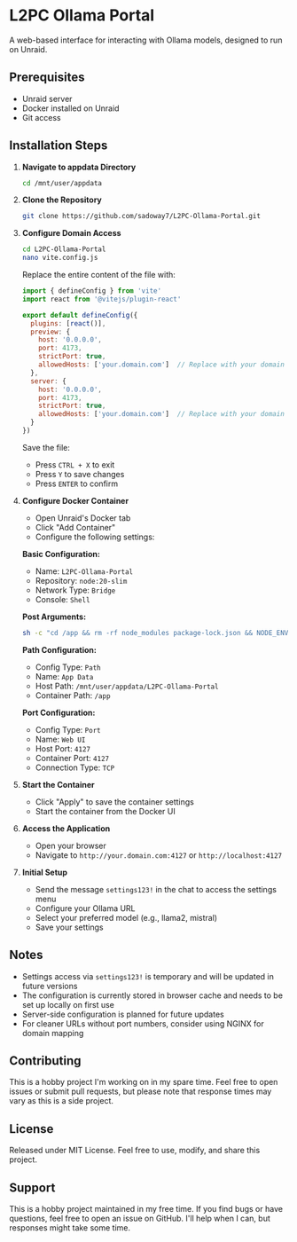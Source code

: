 # L2PC Ollama Portal

A web-based interface for interacting with Ollama models, designed to run on Unraid.

## Prerequisites
- Unraid server
- Docker installed on Unraid
- Git access

## Installation Steps

1. **Navigate to appdata Directory**
   ```bash
   cd /mnt/user/appdata
   ```

2. **Clone the Repository**
   ```bash
   git clone https://github.com/sadoway7/L2PC-Ollama-Portal.git
   ```

3. **Configure Domain Access**
   ```bash
   cd L2PC-Ollama-Portal
   nano vite.config.js
   ```
   
   Replace the entire content of the file with:
   ```javascript
   import { defineConfig } from 'vite'
   import react from '@vitejs/plugin-react'

   export default defineConfig({
     plugins: [react()],
     preview: {
       host: '0.0.0.0',
       port: 4173,
       strictPort: true,
       allowedHosts: ['your.domain.com']  // Replace with your domain
     },
     server: {
       host: '0.0.0.0',
       port: 4173,
       strictPort: true,
       allowedHosts: ['your.domain.com']  // Replace with your domain
     }
   })
   ```
   
   Save the file:
   - Press `CTRL + X` to exit
   - Press `Y` to save changes
   - Press `ENTER` to confirm

4. **Configure Docker Container**
   - Open Unraid's Docker tab
   - Click "Add Container"
   - Configure the following settings:

   **Basic Configuration:**
   - Name: `L2PC-Ollama-Portal`
   - Repository: `node:20-slim`
   - Network Type: `Bridge`
   - Console: `Shell`

   **Post Arguments:**
   ```bash
   sh -c "cd /app && rm -rf node_modules package-lock.json && NODE_ENV=development npm install && npm run build && NODE_ENV=production npm run preview -- --host 0.0.0.0"
   ```

   **Path Configuration:**
   - Config Type: `Path`
   - Name: `App Data`
   - Host Path: `/mnt/user/appdata/L2PC-Ollama-Portal`
   - Container Path: `/app`

   **Port Configuration:**
   - Config Type: `Port`
   - Name: `Web UI`
   - Host Port: `4127`
   - Container Port: `4127`
   - Connection Type: `TCP`

5. **Start the Container**
   - Click "Apply" to save the container settings
   - Start the container from the Docker UI

6. **Access the Application**
   - Open your browser
   - Navigate to `http://your.domain.com:4127` or `http://localhost:4127`

7. **Initial Setup**
   - Send the message `settings123!` in the chat to access the settings menu
   - Configure your Ollama URL
   - Select your preferred model (e.g., llama2, mistral)
   - Save your settings

## Notes
- Settings access via `settings123!` is temporary and will be updated in future versions
- The configuration is currently stored in browser cache and needs to be set up locally on first use
- Server-side configuration is planned for future updates
- For cleaner URLs without port numbers, consider using NGINX for domain mapping

## Contributing
This is a hobby project I'm working on in my spare time. Feel free to open issues or submit pull requests, but please note that response times may vary as this is a side project.

## License
Released under MIT License. Feel free to use, modify, and share this project.

## Support
This is a hobby project maintained in my free time. If you find bugs or have questions, feel free to open an issue on GitHub. I'll help when I can, but responses might take some time.
